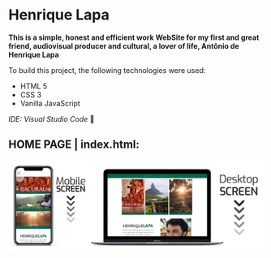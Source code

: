 # Henrique Lapa

**This is a simple, honest and efficient work WebSite for my first and great friend, audiovisual producer and cultural, a lover of life, Antônio de Henrique Lapa**

To build this project, the following technologies were used:

* HTML 5
* CSS 3
* Vanilla JavaScript

_IDE: Visual Studio Code_ :blue_heart:

## HOME PAGE | index.html:

![Home ScreenScroll](https://github.com/pedro-samo/lapa_portfolio/blob/master/imagens/Lapa_screen.gif)
